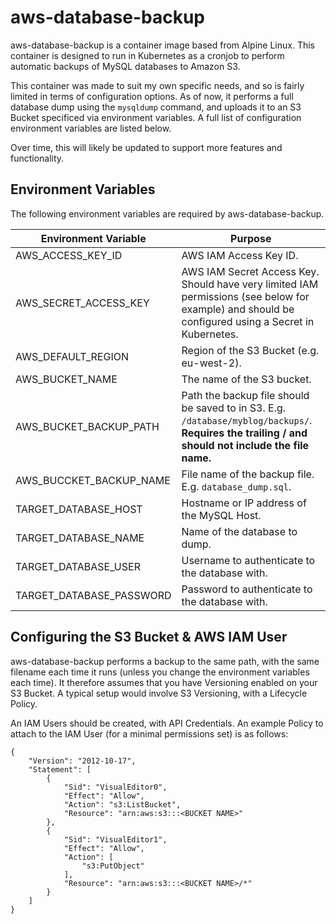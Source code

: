 # aws-database-backup

aws-database-backup is a container image based from Alpine Linux. This container is designed to run in Kubernetes as a cronjob to perform automatic backups of MySQL databases to Amazon S3.

This container was made to suit my own specific needs, and so is fairly limited in terms of configuration options. As of now, it performs a full database dump using the `mysqldump` command, and uploads it to an S3 Bucket specificed via environment variables. A full list of configuration environment variables are listed below.

Over time, this will likely be updated to support more features and functionality.

## Environment Variables

The following environment variables are required by aws-database-backup.

| Environment Variable        | Purpose                                   |
| --------------------------- |-------------------------------------------|
| AWS_ACCESS_KEY_ID           | AWS IAM Access Key ID.                                   |
| AWS_SECRET_ACCESS_KEY       | AWS IAM Secret Access Key. Should have very limited IAM permissions (see below for example) and should be configured using a Secret in Kubernetes.                                                            |
| AWS_DEFAULT_REGION          | Region of the S3 Bucket (e.g. eu-west-2).                |
| AWS_BUCKET_NAME             | The name of the S3 bucket.                               |
| AWS_BUCKET_BACKUP_PATH      | Path the backup file should be saved to in S3. E.g. `/database/myblog/backups/`. **Requires the trailing / and should not include the file name.**                                                             |
| AWS_BUCCKET_BACKUP_NAME     | File name of the backup file. E.g. `database_dump.sql`.  |
| TARGET_DATABASE_HOST        | Hostname or IP address of the MySQL Host.                |
| TARGET_DATABASE_NAME        | Name of the database to dump.                            |
| TARGET_DATABASE_USER        | Username to authenticate to the database with.           |
| TARGET_DATABASE_PASSWORD    | Password to authenticate to the database with.           |

## Configuring the S3 Bucket & AWS IAM User

aws-database-backup performs a backup to the same path, with the same filename each time it runs (unless you change the environment variables each time). It therefore assumes that you have Versioning enabled on your S3 Bucket. A typical setup would involve S3 Versioning, with a Lifecycle Policy.

An IAM Users should be created, with API Credentials. An example Policy to attach to the IAM User (for a minimal permissions set) is as follows:

```
{
    "Version": "2012-10-17",
    "Statement": [
        {
            "Sid": "VisualEditor0",
            "Effect": "Allow",
            "Action": "s3:ListBucket",
            "Resource": "arn:aws:s3:::<BUCKET NAME>"
        },
        {
            "Sid": "VisualEditor1",
            "Effect": "Allow",
            "Action": [
                "s3:PutObject"
            ],
            "Resource": "arn:aws:s3:::<BUCKET NAME>/*"
        }
    ]
}
```

